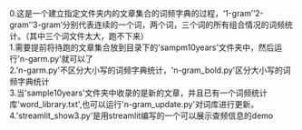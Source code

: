 0.这是一个建立指定文件夹内的文章集合的词频字典的过程，‘1-gram’‘2-gram’‘3-gram’分别代表连续的一个词，两个词，三个词的所有组合情况的词频统计。（其中三个词文件太大，跑不下来）  
1.需要提前将待跑的文章集合放到目录下的'sampm10years'文件夹中，然后运行'n-garm.py'就可以了  
2.'n-garm.py'不区分大小写的词频字典统计，'n-gram_bold.py'区分大小写的词频字典统计  
3.当'sample10years'文件夹中收录的是新的文章，并且已有一个词频统计库'word_library.txt',也可以运行'n-gram_update.py'对词库进行更新。  
4.'streamlit_show3.py'是用streamlit编写的一个可以展示查频信息的demo  